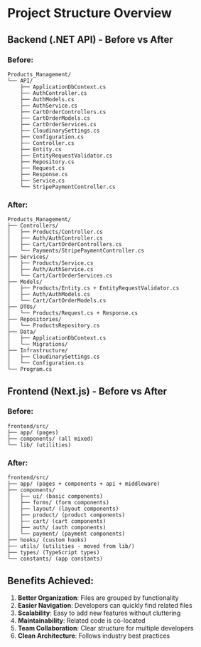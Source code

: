 # Project Structure Overview

## Backend (.NET API) - Before vs After

### Before:
```
Products_Management/
└── API/
    ├── ApplicationDbContext.cs
    ├── AuthController.cs
    ├── AuthModels.cs
    ├── AuthService.cs
    ├── CartOrderControllers.cs
    ├── CartOrderModels.cs
    ├── CartOrderServices.cs
    ├── CloudinarySettings.cs
    ├── Configuration.cs
    ├── Controller.cs
    ├── Entity.cs
    ├── EntityRequestValidator.cs
    ├── Repository.cs
    ├── Request.cs
    ├── Response.cs
    ├── Service.cs
    └── StripePaymentController.cs
```

### After:
```
Products_Management/
├── Controllers/
│   ├── Products/Controller.cs
│   ├── Auth/AuthController.cs
│   ├── Cart/CartOrderControllers.cs
│   └── Payments/StripePaymentController.cs
├── Services/
│   ├── Products/Service.cs
│   ├── Auth/AuthService.cs
│   └── Cart/CartOrderServices.cs
├── Models/
│   ├── Products/Entity.cs + EntityRequestValidator.cs
│   ├── Auth/AuthModels.cs
│   └── Cart/CartOrderModels.cs
├── DTOs/
│   └── Products/Request.cs + Response.cs
├── Repositories/
│   └── ProductsRepository.cs
├── Data/
│   ├── ApplicationDbContext.cs
│   └── Migrations/
├── Infrastructure/
│   ├── CloudinarySettings.cs
│   └── Configuration.cs
└── Program.cs
```

## Frontend (Next.js) - Before vs After

### Before:
```
frontend/src/
├── app/ (pages)
├── components/ (all mixed)
└── lib/ (utilities)
```

### After:
```
frontend/src/
├── app/ (pages + components + api + middleware)
├── components/
│   ├── ui/ (basic components)
│   ├── forms/ (form components)
│   ├── layout/ (layout components)
│   ├── product/ (product components)
│   ├── cart/ (cart components)
│   ├── auth/ (auth components)
│   └── payment/ (payment components)
├── hooks/ (custom hooks)
├── utils/ (utilities - moved from lib/)
├── types/ (TypeScript types)
└── constants/ (app constants)
```

## Benefits Achieved:

1. **Better Organization**: Files are grouped by functionality
2. **Easier Navigation**: Developers can quickly find related files
3. **Scalability**: Easy to add new features without cluttering
4. **Maintainability**: Related code is co-located
5. **Team Collaboration**: Clear structure for multiple developers
6. **Clean Architecture**: Follows industry best practices
